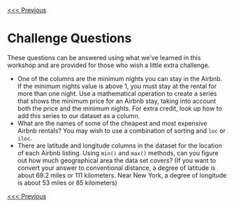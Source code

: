 [<<< Previous](synthesis.md)

# Challenge Questions

These questions can be answered using what we've learned in this workshop and are provided for those who wish a little extra challenge.

- One of the columns are the minimum nights you can stay in the Airbnb. If the minimum nights value is above 1, you must stay at the rental for more than one night. Use a mathematical operation to create a series that shows the minimum price for an Airbnb stay, taking into account both the price and the minimum nights. For extra credit, look up how to add this series to our dataset as a column.
- What are the names of some of the cheapest and most expensive Airbnb rentals? You may wish to use a combination of sorting and `loc` or `iloc`.
- There are latitude and longitude columns in the dataset for the location of each Airbnb listing. Using `min()` and `max()` methods, can you figure out how much geographical area the data set covers? (If you want to convert your answer to conventional distance, a degree of latitude is about 69.2 miles or 111 kilometers. Near New York, a degree of longitude is about 53 miles or 85 kilometers)

[<<< Previous](synthesis.md)
